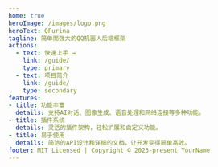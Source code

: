```yaml
---
home: true
heroImage: /images/logo.png
heroText: QFurina
tagline: 简单而强大的QQ机器人后端框架
actions:
  - text: 快速上手 →
    link: /guide/
    type: primary
  - text: 项目简介
    link: /guide/
    type: secondary
features:
- title: 功能丰富
  details: 支持AI对话、图像生成、语音处理和网络连接等多种功能。
- title: 插件系统
  details: 灵活的插件架构，轻松扩展和自定义功能。
- title: 易于使用
  details: 简洁的API设计和详细的文档，让开发变得简单高效。
footer: MIT Licensed | Copyright © 2023-present YourName
---
```

